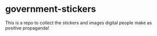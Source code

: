 # government-stickers
This is a repo to collect the stickers and images digital people make as positive propaganda!
